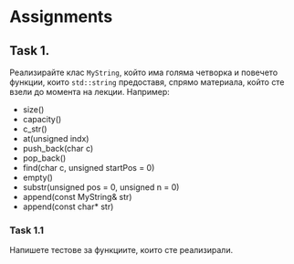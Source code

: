 # Assignments

## Task 1.
Реализирайте клас `MyString`, който има голяма четворка и повечето функции, които `std::string` предоставя, спрямо материала, който сте взели до момента на лекции.
Например:
- size()
- capacity()
- c_str()
- at(unsigned indx)
- push_back(char c)
- pop_back()
- find(char c, unsigned startPos = 0)
- empty()
- substr(unsigned pos = 0, unsigned n = 0)
- append(const MyString& str)
- append(const char* str)

### Task 1.1
Напишете тестове за функциите, които сте реализирали.